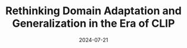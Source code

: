 ---
title: "Rethinking Domain Adaptation and Generalization in the Era of CLIP"
collection: publications
authors: 'Ruoyu Feng, <b>Tao Yu</b>, , Xin Jin, Xiaoyuan Yu, Lei Xiao, Zhibo Chen'
permalink: /publication/2024-07-21-rethinking-domain-adaptation-and-generalization-in-the-era-of-clip
# excerpt: 'This paper is about fixing template issue #693.'
date: 2024-07-21
venue: 'ICIP'
paperurl: 'https://arxiv.org/pdf/2407.15173'
# citation: 'Your Name, You. (2024). &quot;Paper Title Number 3.&quot; <i>GitHub Journal of Bugs</i>. 1(3).'
---
